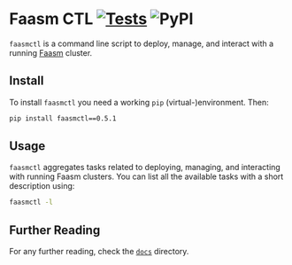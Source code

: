 # Faasm CTL [![Tests](https://github.com/faasm/faasmctl/actions/workflows/tests.yml/badge.svg?branch=main)](https://github.com/faasm/faasmctl/actions/workflows/tests.yml) ![PyPI](https://img.shields.io/pypi/v/faasmctl)

`faasmctl` is a command line script to deploy, manage, and interact with a
running [Faasm](https://github.com/faasm/faasm) cluster.

## Install

To install `faasmctl` you need a working `pip` (virtual-)environment. Then:

```bash
pip install faasmctl==0.5.1
```

## Usage

`faasmctl` aggregates tasks related to deploying, managing, and interacting
with running Faasm clusters. You can list all the available tasks with a
short description using:

```bash
faasmctl -l
```

## Further Reading

For any further reading, check the [`docs`](./docs) directory.
